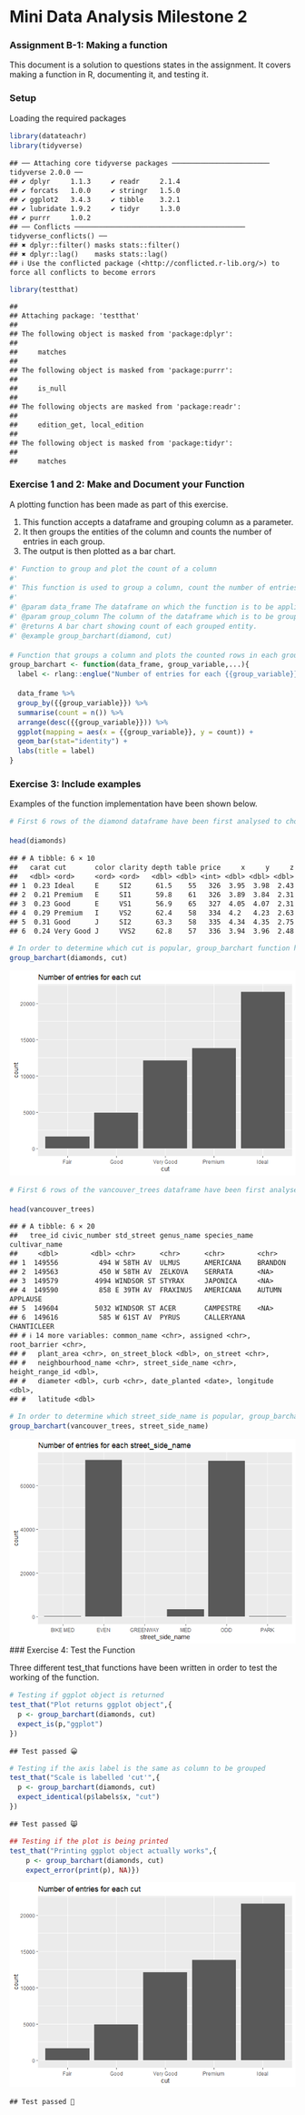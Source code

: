 Mini Data Analysis Milestone 2
================

### Assignment B-1: Making a function

This document is a solution to questions states in the assignment. It
covers making a function in R, documenting it, and testing it.

### Setup

Loading the required packages

``` r
library(datateachr)
library(tidyverse)
```

    ## ── Attaching core tidyverse packages ──────────────────────── tidyverse 2.0.0 ──
    ## ✔ dplyr     1.1.3     ✔ readr     2.1.4
    ## ✔ forcats   1.0.0     ✔ stringr   1.5.0
    ## ✔ ggplot2   3.4.3     ✔ tibble    3.2.1
    ## ✔ lubridate 1.9.2     ✔ tidyr     1.3.0
    ## ✔ purrr     1.0.2     
    ## ── Conflicts ────────────────────────────────────────── tidyverse_conflicts() ──
    ## ✖ dplyr::filter() masks stats::filter()
    ## ✖ dplyr::lag()    masks stats::lag()
    ## ℹ Use the conflicted package (<http://conflicted.r-lib.org/>) to force all conflicts to become errors

``` r
library(testthat)
```

    ## 
    ## Attaching package: 'testthat'
    ## 
    ## The following object is masked from 'package:dplyr':
    ## 
    ##     matches
    ## 
    ## The following object is masked from 'package:purrr':
    ## 
    ##     is_null
    ## 
    ## The following objects are masked from 'package:readr':
    ## 
    ##     edition_get, local_edition
    ## 
    ## The following object is masked from 'package:tidyr':
    ## 
    ##     matches

### Exercise 1 and 2: Make and Document your Function

A plotting function has been made as part of this exercise.

1.  This function accepts a dataframe and grouping column as a
    parameter.  
2.  It then groups the entities of the column and counts the number of
    entries in each group.  
3.  The output is then plotted as a bar chart.

``` r
#' Function to group and plot the count of a column
#' 
#' This function is used to group a column, count the number of entries per group and plot a bar graph.
#' 
#' @param data_frame The dataframe on which the function is to be applied.
#' @param group_column The column of the dataframe which is to be grouped.
#' @returns A bar chart showing count of each grouped entity.
#' @example group_barchart(diamond, cut)

# Function that groups a column and plots the counted rows in each group
group_barchart <- function(data_frame, group_variable,...){
  label <- rlang::englue("Number of entries for each {{group_variable}}")
  
  data_frame %>%
  group_by({{group_variable}}) %>%
  summarise(count = n()) %>%
  arrange(desc({{group_variable}})) %>%
  ggplot(mapping = aes(x = {{group_variable}}, y = count)) +
  geom_bar(stat="identity") +
  labs(title = label)
}
```

### Exercise 3: Include examples

Examples of the function implementation have been shown below.

``` r
# First 6 rows of the diamond dataframe have been first analysed to choose the column to be grouped.

head(diamonds)
```

    ## # A tibble: 6 × 10
    ##   carat cut       color clarity depth table price     x     y     z
    ##   <dbl> <ord>     <ord> <ord>   <dbl> <dbl> <int> <dbl> <dbl> <dbl>
    ## 1  0.23 Ideal     E     SI2      61.5    55   326  3.95  3.98  2.43
    ## 2  0.21 Premium   E     SI1      59.8    61   326  3.89  3.84  2.31
    ## 3  0.23 Good      E     VS1      56.9    65   327  4.05  4.07  2.31
    ## 4  0.29 Premium   I     VS2      62.4    58   334  4.2   4.23  2.63
    ## 5  0.31 Good      J     SI2      63.3    58   335  4.34  4.35  2.75
    ## 6  0.24 Very Good J     VVS2     62.8    57   336  3.94  3.96  2.48

``` r
# In order to determine which cut is popular, group_barchart function has been used to make a bar chart.
group_barchart(diamonds, cut)
```

![](assignment-b1_files/figure-gfm/unnamed-chunk-4-1.png)<!-- -->

``` r
# First 6 rows of the vancouver_trees dataframe have been first analysed to choose the column to be grouped.

head(vancouver_trees)
```

    ## # A tibble: 6 × 20
    ##   tree_id civic_number std_street genus_name species_name cultivar_name  
    ##     <dbl>        <dbl> <chr>      <chr>      <chr>        <chr>          
    ## 1  149556          494 W 58TH AV  ULMUS      AMERICANA    BRANDON        
    ## 2  149563          450 W 58TH AV  ZELKOVA    SERRATA      <NA>           
    ## 3  149579         4994 WINDSOR ST STYRAX     JAPONICA     <NA>           
    ## 4  149590          858 E 39TH AV  FRAXINUS   AMERICANA    AUTUMN APPLAUSE
    ## 5  149604         5032 WINDSOR ST ACER       CAMPESTRE    <NA>           
    ## 6  149616          585 W 61ST AV  PYRUS      CALLERYANA   CHANTICLEER    
    ## # ℹ 14 more variables: common_name <chr>, assigned <chr>, root_barrier <chr>,
    ## #   plant_area <chr>, on_street_block <dbl>, on_street <chr>,
    ## #   neighbourhood_name <chr>, street_side_name <chr>, height_range_id <dbl>,
    ## #   diameter <dbl>, curb <chr>, date_planted <date>, longitude <dbl>,
    ## #   latitude <dbl>

``` r
# In order to determine which street_side_name is popular, group_barchart function has been used to make a bar chart.
group_barchart(vancouver_trees, street_side_name)
```

![](assignment-b1_files/figure-gfm/unnamed-chunk-6-1.png)<!-- --> \###
Exercise 4: Test the Function

Three different test_that functions have been written in order to test
the working of the function.

``` r
# Testing if ggplot object is returned
test_that("Plot returns ggplot object",{
  p <- group_barchart(diamonds, cut)
  expect_is(p,"ggplot")
})
```

    ## Test passed 😀

``` r
# Testing if the axis label is the same as column to be grouped
test_that("Scale is labelled 'cut'",{
  p <- group_barchart(diamonds, cut)
  expect_identical(p$labels$x, "cut")
})
```

    ## Test passed 😸

``` r
## Testing if the plot is being printed
test_that("Printing ggplot object actually works",{
    p <- group_barchart(diamonds, cut)
    expect_error(print(p), NA)})
```

![](assignment-b1_files/figure-gfm/unnamed-chunk-7-1.png)<!-- -->

    ## Test passed 🎊
